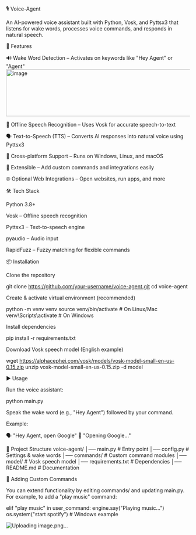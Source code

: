 🎙️ Voice-Agent

An AI-powered voice assistant built with Python, Vosk, and Pyttsx3 that listens for wake words, processes voice commands, and responds in natural speech.

🚀 Features

🔊 Wake Word Detection – Activates on keywords like "Hey Agent" or "Agent"
<img width="1566" height="128" alt="image" src="https://github.com/user-attachments/assets/84de1441-64d7-498e-9e89-4ec0327aa21f" />

🎤 Offline Speech Recognition – Uses Vosk
 for accurate speech-to-text

🗣️ Text-to-Speech (TTS) – Converts AI responses into natural voice using Pyttsx3

🔧 Cross-platform Support – Runs on Windows, Linux, and macOS

📡 Extensible – Add custom commands and integrations easily

🌐 Optional Web Integrations – Open websites, run apps, and more

🛠️ Tech Stack

Python 3.8+

Vosk
 – Offline speech recognition

Pyttsx3
 – Text-to-speech engine

pyaudio
 – Audio input

RapidFuzz
 – Fuzzy matching for flexible commands

📦 Installation

Clone the repository

git clone https://github.com/your-username/voice-agent.git
cd voice-agent


Create & activate virtual environment (recommended)

python -m venv venv
source venv/bin/activate   # On Linux/Mac
venv\Scripts\activate      # On Windows


Install dependencies

pip install -r requirements.txt


Download Vosk speech model (English example)

wget https://alphacephei.com/vosk/models/vosk-model-small-en-us-0.15.zip
unzip vosk-model-small-en-us-0.15.zip -d model

▶️ Usage

Run the voice assistant:

python main.py


Speak the wake word (e.g., "Hey Agent") followed by your command.

Example:

🗣️ "Hey Agent, open Google"
🤖 "Opening Google..."

📂 Project Structure
voice-agent/
│── main.py              # Entry point
│── config.py            # Settings & wake words
│── commands/            # Custom command modules
│── model/               # Vosk speech model
│── requirements.txt     # Dependencies
│── README.md            # Documentation

🔧 Adding Custom Commands

You can extend functionality by editing commands/ and updating main.py.
For example, to add a "play music" command:

elif "play music" in user_command:
    engine.say("Playing music...")
    os.system("start spotify")  # Windows example


    
![Uploading image.png…]()


